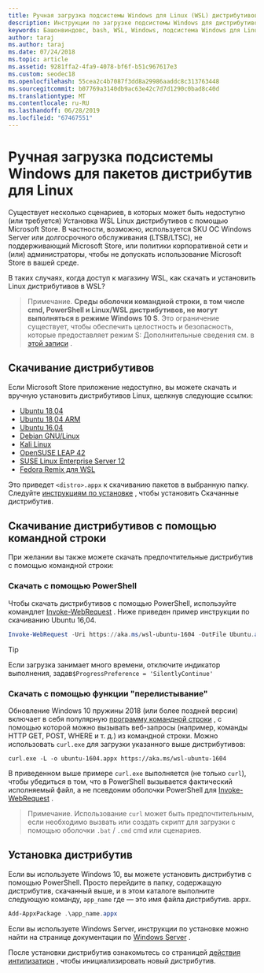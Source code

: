 ```yaml
---
title: Ручная загрузка подсистемы Windows для Linux (WSL) дистрибутивов
description: Инструкции по загрузке подсистемы Windows для дистрибутивов Linux вручную.
keywords: Башонвиндовс, bash, WSL, Windows, подсистема Windows для Linux, WSL, подсистема Windows, дистрибутив, Ubuntu, openSUSE, SLES, Debian, Kali
author: taraj
ms.author: taraj
ms.date: 07/24/2018
ms.topic: article
ms.assetid: 9281ffa2-4fa9-4078-bf6f-b51c967617e3
ms.custom: seodec18
ms.openlocfilehash: 55cea2c4b7087f3dd8a29986aaddc8c313763448
ms.sourcegitcommit: b07769a3140db9ac63e42c7d7d1290c0bad8c40d
ms.translationtype: MT
ms.contentlocale: ru-RU
ms.lasthandoff: 06/28/2019
ms.locfileid: "67467551"
---
```

# <a name="manually-download-windows-subsystem-for-linux-distro-packages"></a>Ручная загрузка подсистемы Windows для пакетов дистрибутив для Linux

Существует несколько сценариев, в которых может быть недоступно (или требуется) Установка WSL Linux дистрибутивов с помощью Microsoft Store. В частности, возможно, используется SKU ОС Windows Server или долгосрочного обслуживания (LTSB/LTSC), не поддерживающий Microsoft Store, или политики корпоративной сети и (или) администраторы, чтобы не допускать использование Microsoft Store в вашей среде.

В таких случаях, когда доступ к магазину WSL, как скачать и установить Linux дистрибутивов в WSL?

> Примечание. **Среды оболочки командной строки, в том числе cmd, PowerShell и Linux/WSL дистрибутивов, не могут выполняться в режиме Windows 10 S**. Это ограничение существует, чтобы обеспечить целостность и безопасность, которые предоставляет режим S: Дополнительные сведения см. в [этой записи](https://blogs.msdn.microsoft.com/commandline/2017/05/18/will-linux-distros-run-on-windows-10-s/) .

## <a name="downloading-distros"></a>Скачивание дистрибутивов

Если Microsoft Store приложение недоступно, вы можете скачать и вручную установить дистрибутивов Linux, щелкнув следующие ссылки:
* [Ubuntu 18,04](https://aka.ms/wsl-ubuntu-1804)
* [Ubuntu 18,04 ARM](https://aka.ms/wsl-ubuntu-1804-arm)
* [Ubuntu 16,04](https://aka.ms/wsl-ubuntu-1604)
* [Debian GNU/Linux](https://aka.ms/wsl-debian-gnulinux)
* [Kali Linux](https://aka.ms/wsl-kali-linux)
* [OpenSUSE LEAP 42](https://aka.ms/wsl-opensuse-42)
* [SUSE Linux Enterprise Server 12](https://aka.ms/wsl-sles-12)
* [Fedora Remix для WSL](https://github.com/WhitewaterFoundry/WSLFedoraRemix/releases/)

Это приведет `<distro>.appx` к скачиванию пакетов в выбранную папку. Следуйте [инструкциям по установке](#Installing-your-distro) , чтобы установить Скачанные дистрибутив.

## <a name="downloading-distros-via-the-command-line"></a>Скачивание дистрибутивов с помощью командной строки
При желании вы также можете скачать предпочтительные дистрибутив с помощью командной строки:

 ### <a name="download-using-powershell"></a>Скачать с помощью PowerShell
 Чтобы скачать дистрибутивов с помощью PowerShell, используйте командлет [Invoke-WebRequest](https://msdn.microsoft.com/powershell/reference/5.1/microsoft.powershell.utility/invoke-webrequest) . Ниже приведен пример инструкции по скачиванию Ubuntu 16,04.

```powershell
Invoke-WebRequest -Uri https://aka.ms/wsl-ubuntu-1604 -OutFile Ubuntu.appx -UseBasicParsing
```

> [!TIP]
> Если загрузка занимает много времени, отключите индикатор выполнения, задав`$ProgressPreference = 'SilentlyContinue'`

### <a name="download-using-curl"></a>Скачать с помощью функции "перелистывание"
Обновление Windows 10 пружины 2018 (или более поздней версии) включает в себя популярную [программу командной строки](https://curl.haxx.se/) , с помощью которой можно вызывать веб-запросы (например, команды HTTP GET, POST, WHERE и т. д.) из командной строки. Можно использовать `curl.exe` для загрузки указанного выше дистрибутивов:

```console
curl.exe -L -o ubuntu-1604.appx https://aka.ms/wsl-ubuntu-1604
```

В приведенном выше примере `curl.exe` выполняется (не только `curl`), чтобы убедиться в том, что в PowerShell вызывается фактический исполняемый файл, а не псевдоним оболочки PowerShell для [Invoke-WebRequest](https://docs.microsoft.com/en-us/powershell/module/microsoft.powershell.utility/invoke-webrequest?view=powershell-6) .

> Примечание. Использование `curl` может быть предпочтительным, если необходимо вызвать или создать скрипт для загрузки с помощью оболочки `.bat`  /  `.cmd` cmd или сценариев.

## <a name="installing-your-distro"></a>Установка дистрибутив
Если вы используете Windows 10, вы можете установить дистрибутив с помощью PowerShell. Просто перейдите в папку, содержащую дистрибутив, скачанный выше, и в этом каталоге выполните следующую команду, `app_name` где — это имя файла дистрибутив. appx.  
```Powershell
Add-AppxPackage .\app_name.appx
```

Если вы используете Windows Server, инструкции по установке можно найти на странице документации по [Windows Server](install-on-server.md) .

После установки дистрибутив ознакомьтесь со страницей [действия интилизатион](initialize-distro.md) , чтобы инициализировать новый дистрибутив.
